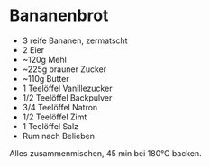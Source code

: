 # Bananenbrot

* 3 reife Bananen, zermatscht
* 2 Eier
* ~120g Mehl
* ~225g brauner Zucker
* ~110g Butter
* 1 Teelöffel Vanillezucker
* 1/2 Teelöffel Backpulver
* 3/4 Teelöffel Natron
* 1/2 Teelöffel Zimt
* 1 Teelöffel Salz
* Rum nach Belieben

Alles zusammenmischen, 45 min bei 180°C backen.
